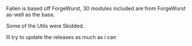 Fallen is based off ForgeWurst, 30 modules included are from ForgeWurst as-well as the base.

Some of the Utils were Skidded.

Ill try to update the releases as much as i can
